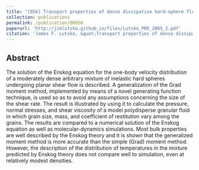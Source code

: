 ```yaml
---
title: "[056] Transport properties of dense dissipative hard-sphere fluids for arbitrary energy loss models"
collection: publications
permalink: /publication/00056
paperurl: 'http://jimlutsko.github.io/files/Lutsko_PRE_2005_2.pdf'
citation: 'James F. Lutsko, &quot;Transport properties of dense dissipative hard-sphere fluids for arbitrary energy loss models&quot;, <i>Phys. Rev. E</i>, <strong>72</strong>, 21306 (2005)'
---
```

Abstract
---
The solution of the Enskog equation for the one-body velocity distribution of a moderately dense arbitrary mixture of inelastic hard spheres undergoing planar shear flow is described. A generalization of the Grad moment method, implemented by means of a novel generating function technique, is used so as to avoid any assumptions concerning the size of the shear rate. The result is illustrated by using it to calculate the pressure, normal stresses, and shear viscosity of a model polydisperse granular fluid in which grain size, mass, and coefficient of restitution vary among the grains. The results are compared to a numerical solution of the Enskog equation as well as molecular-dynamics simulations. Most bulk properties are well described by the Enskog theory and it is shown that the generalized moment method is more accurate than the simple (Grad) moment method. However, the description of the distribution of temperatures in the mixture predicted by Enskog theory does not compare well to simulation, even at relatively modest densities.
